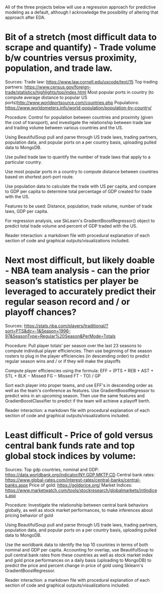All of the three projects below will use a regression approach for predictive modeling as a default, although I acknowledge the possibility of altering that approach after EDA.  

# Bit of a stretch (most difficult data to scrape and quantify) - Trade volume b/w countries versus proximity, population, and trade law.

Sources:
Trade law: https://www.law.cornell.edu/uscode/text/15
Top trading partners: https://www.census.gov/foreign-trade/statistics/highlights/top/index.html
Most popular ports in country (to compute average distance to popular US ports)http://www.worldportsource.com/countries.php
Populations: https://www.worldometers.info/world-population/population-by-country/

Procedure: 
Control for population between countries and proximity (given the cost of transport), and investigate the relationship between trade law and trading volume between various countries and the US.

Using BeautifulSoup pull and parse through US trade laws, trading partners, population data, and popular ports on a per country basis, uploading pulled data to MongoDB.

Use pulled trade law to quantify the number of trade laws that apply to a particular country.

Use most popular ports in a country to compute distance between countries based on shortest port-port route.

Use population data to calculate the trade with US per capita, and compare to GDP per capita to determine total percentage of GDP created for trade with the US.

Features to be used: Distance, population, trade volume, number of trade laws, GDP per capita. 

For regression analysis, use SkLearn's GradientBoostRegressor() object to predict total trade volume and percent of GDP traded with the US.

Reader interaction: a markdown file with procedural explanation of each section of code and graphical outputs/visualizations included.

# Next most difficult, but likely doable - NBA team analysis - can the prior season’s statistics per player be leveraged to accurately predict their regular season record and / or playoff chances?

Sources:
https://stats.nba.com/players/traditional/?sort=PTS&dir=-1&Season=1996-97&SeasonType=Regular%20Season&PerMode=Totals

Procedure:
Pull player totals’ per season over the last 23 seasons to compute individual player efficiencies. Then use beginning of the season rosters to plug in the player efficiencies (in descending order) to predict regular season wins and / or if they will make the playoffs

Compute player efficiencies using the formula:
EFF = (PTS + REB + AST + STL + BLK − Missed FG − Missed FT - TO) / GP

Sort each player into proper teams, and use EFF's in descending order as well as the team's conference as features. Use GradientBoostRegressor to predict wins in an upcoming season. Then use the same features and GradienBoostClassifier to predict if the team will achieve a playoff berth.

Reader interaction: a markdown file with procedural explanation of each section of code and graphical outputs/visualizations included.

# Least difficult - Price of gold versus central bank funds rate and top global stock indices by volume:
Sources:
Top gdp countries, nominal and GDP: https://data.worldbank.org/indicator/NY.GDP.MKTP.CD
Central bank rates: https://www.global-rates.com/interest-rates/central-banks/central-banks.aspx
Price of gold: https://goldprice.org/
Market Indices: https://www.marketwatch.com/tools/stockresearch/globalmarkets/intIndices.asp

Procedure:
Investigate the relationship between central bank behaviors globally, as well as stock market performances, to make inferences about pricing behavior of gold

Using BeautifulSoup pull and parse through US trade laws, trading partners, population data, and popular ports on a per country basis, uploading pulled data to MongoDB.

Use the worldbank data to identify the top 10 countries in terms of both nominal and GDP per capita. Accounting for overlap, use BeautifulSoup to pull central bank rates from these countries as well as stock market index and gold price performances on a daily basis (uploading to MongoDB) to predict the price and percent change in price of gold using Sklearn's GradientBoostRegressor.

Reader interaction: a markdown file with procedural explanation of each section of code and graphical outputs/visualizations included.


```python

```
